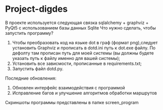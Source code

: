 # Project-digdes
В проекте используется следующая связка sqlalchemy + graphviz + PyQt5 с использованием базы данных Sqlite 
Что нужно сделать, чтобы запустить программу?
1) Чтобы преобразовать код на языке dot в граф (формат png),следует установить Graphviz и прописать в dotd.ini путь к dot.exe файлу. По дефолту там прописан путь для моей системы (вы должны будете указать путь к файлу именно для вашей системы);
2) Установить все зависмости, прописанные в requirements.txt;
3) Запустить файл dotd.py.

Последние обновления:
1) Обновлен интерфейс взаимодействия с программой
2) Исправление багов и улучшение алгоритмов обработки маршрутов

Скриншоты программы представлены в папке screen_program
